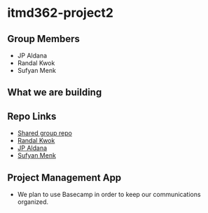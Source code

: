 # itmd362-project2

## Group Members

- JP Aldana
- Randal Kwok
- Sufyan Menk

## What we are building

## Repo Links
- [Shared group repo](https://github.com/CotermCoders/itmd362-project2)
- [Randal Kwok](https://github.com/randalkwok/itmd362-project2)
- [JP Aldana](https://github.com/jpaldana/itmd362-project2)
- [Sufyan Menk](https://github.com/suuuf/itmd362-project2)

## Project Management App
- We plan to use Basecamp in order to keep our communications organized.